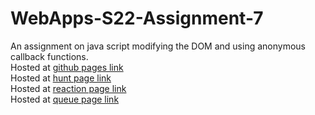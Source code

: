 # WebApps-S22-Assignment-7
An assignment on java script modifying the DOM and using anonymous callback functions.
<br>
Hosted at <a href=" https://44-563-web-apps-s22.github.io/webapps-s22-assignment-7-Trilochan-Reddy/">github pages link</a><br>
Hosted at <a href=" https://44-563-web-apps-s22.github.io/webapps-s22-assignment-7-Trilochan-Reddy/hunt.html">hunt page link</a><br>
Hosted at <a href=" https://44-563-web-apps-s22.github.io/webapps-s22-assignment-7-Trilochan-Reddy/reaction.html">reaction page link</a><br>
Hosted at <a href=" https://44-563-web-apps-s22.github.io/webapps-s22-assignment-7-Trilochan-Reddy/queue.html">queue page link</a>
